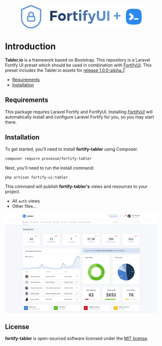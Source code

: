 <p align="center"><img width="400" src="https://github.com/Proxeuse/fortify-tabler/raw/master/fortify-tabler.png"></p>

# Introduction

**Tabler.io** is a framework based on Bootstrap. This repository is a Laravel Fortify UI preset which should be used in combination with [FortifyUI](https://github.com/zacksmash/fortify-ui). This preset includes the Tabler.io assets for [release 1.0.0-alpha.7](https://github.com/tabler/tabler/releases/tag/1.0.0-alpha.7).

- [Requirements](#requirements)
- [Installation](#installation)

<a name="requirements"></a>
## Requirements

This package requires Laravel Fortify and FortifyUI. Installing [*FortifyUI*](https://github.com/zacksmash/fortify-ui) will automatically install and configure Laravel Fortify for you, so you may start there.

<a name="installation"></a>
## Installation

To get started, you'll need to install **fortify-tabler** using Composer.

```bash
composer require proxeuse/fortify-tabler
```

Next, you'll need to run the install command:

```bash
php artisan fortify-ui:tabler
```

This command will publish **fortify-tabler's** views and resources to your project.

- All `auth` views
- Other files...

<p align="center"><img  src="https://github.com/Proxeuse/fortify-tabler/raw/master/tabler-screenshot.png"></p>

## License

**fortify-tabler** is open-sourced software licensed under the [MIT license](LICENSE.md).
